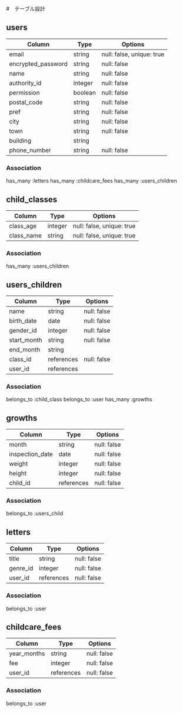 #　テーブル設計
## users

| Column              | Type      | Options                        |
|---------------------|-----------|--------------------------------|
| email               | string    | null: false, unique: true      |
| encrypted_password  | string    | null: false                    |
| name                | string    | null: false                    |
| authority_id        | integer   | null: false                    |
| permission          | boolean   | null: false                    |
| postal_code         | string    | null: false                    |
| pref                | string    | null: false                    |
| city                | string    | null: false                    |
| town                | string    | null: false                    |
| building            | string    |                                |
| phone_number        | string    | null: false                    |

### Association
has_many :letters
has_many :childcare_fees
has_many :users_children

## child_classes

| Column              | Type      | Options                        |
|---------------------|-----------|--------------------------------|
| class_age           | integer   | null: false, unique: true      |
| class_name          | string    | null: false, unique: true      |

### Association
has_many :users_children

## users_children

| Column              | Type      | Options                        |
|---------------------|-----------|--------------------------------|
| name                | string    | null: false                    |
| birth_date          | date      | null: false                    |
| gender_id           | integer   | null: false                    |
| start_month         | string    | null: false                    |
| end_month           | string    |                                |
| class_id            | references| null: false                    |
| user_id             | references|                                |

### Association
belongs_to :child_class
belongs_to :user
has_many :growths

## growths

| Column              | Type      | Options                        |
|---------------------|-----------|--------------------------------|
| month               | string    | null: false                    |
| inspection_date     | date      | null: false                    |
| weight              | integer   | null: false                    |
| height              | integer   | null: false                    |
| child_id            | references| null: false                    |

### Association
belongs_to :users_child

## letters

| Column              | Type      | Options                        |
|---------------------|-----------|--------------------------------|
| title               | string    | null: false                    |
| genre_id            | integer   | null: false                    |
| user_id             | references| null: false                    |

### Association
belongs_to :user

## childcare_fees

| Column              | Type      | Options                        |
|---------------------|-----------|--------------------------------|
| year_months         | string    | null: false                    |
| fee                 | integer   | null: false                    |
| user_id             | references| null: false                    |

### Association
belongs_to :user
